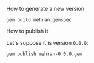 How to generate a new version

```
gem build mehran.gemspec
```

How to publish it

Let's suppose it is version `0.0.0`:

```
gem publish mehran-0.0.0.gem
```